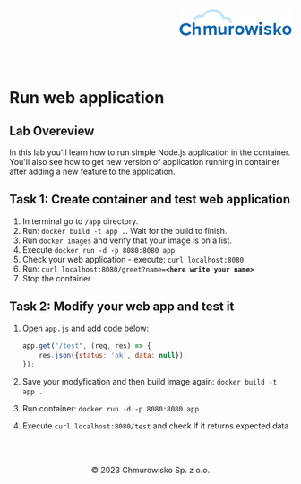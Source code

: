 <img src="./img/logo.png" alt="Chmurowisko logo" width="200" align="right">
<br><br>
<br><br>
<br><br>

# Run web application

## Lab Overeview

In this lab you'll learn how to run simple Node.js application in the container. You'll also see how to get new version of application running in container after adding a new feature to the application.

## Task 1: Create container and test web application

1. In terminal go to `/app` directory.
2. Run: `docker build -t app .`. Wait for the build to finish.
3. Run `docker images` and verify that your image is on a list.
4. Execute `docker run -d -p 8080:8080 app`
5. Check your web application - execute: `curl localhost:8080`
6. Run: `curl localhost:8080/greet?name=`**`<here write your name>`**
7. Stop the container

## Task 2: Modify your web app and test it

1. Open `app.js` and add code below:
   
    ```js
    app.get("/test", (req, res) => {
        res.json({status: 'ok', data: null});
    });
    ```

1. Save your modyfication and then build image again: `docker build -t app .`
1. Run container: `docker run -d -p 8080:8080 app`
1. Execute `curl localhost:8080/test` and check if it returns expected data

<br><br>

<center><p>&copy; 2023 Chmurowisko Sp. z o.o.<p></center>